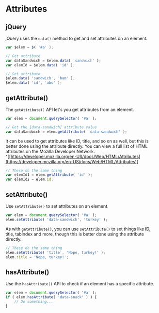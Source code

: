 
# Attributes

## jQuery

jQuery uses the `data()` method to get and set attributes on an element.

```javascript
var $elem = $( '#a' );

// Get attribute
var dataSandwich = $elem.data( 'sandwich' );
var elemId = $elem.data( 'id' );

// Set attribute
$elem.data( 'sandwich', 'ham' );
$elem.data( 'id', 'abc' );
```


## getAttribute()

The `getAttribute()` API let's you get attributes from an element.

```javascript
var elem = document.querySelector( '#a' );

// Get the [data-sandwich] attribute value
var dataSandwich = elem.getAttribute( 'data-sandwich' );
```

It can be used to get attributes like ID, title, and so on as well, but this is better done using the attribute directly. You can view a full list of HTML attributes on the Mozilla Developer Network. ^[[https://developer.mozilla.org/en-US/docs/Web/HTML/Attributes](https://developer.mozilla.org/en-US/docs/Web/HTML/Attributes)]

```javascript
// These do the same thing
var elemId1 = elem.getAttribute( 'id' );
var elemId2 = elem.id;
```


## setAttribute()

Use `setAttribute()` to set attributes on an element.

```javascript
var elem = document.querySelector( '#a' );
elem.setAttribute( 'data-sandwich', 'turkey' );
```

As with `getAttribute()`, you can use `setAttribute()` to set things like ID, title, tabindex and more, though this is better done using the attribute directly.

```javascript
// These do the same thing
elem.setAttribute( 'title', 'Nope, turkey!' );
elem.title = 'Nope, turkey!';
```


## hasAttribute()

Use the `hasAttribute()` API to check if an element has a specific attribute.

```javascript
var elem = document.querySelector( '#a' );
if ( elem.hasAttribute( 'data-snack' ) ) {
	// Do something...
}
```